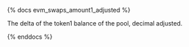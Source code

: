 {% docs evm_swaps_amount1_adjusted %}

The delta of the token1 balance of the pool, decimal adjusted.

{% enddocs %}
